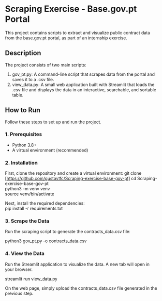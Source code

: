 # **Scraping Exercise \- Base.gov.pt Portal**

This project contains scripts to extract and visualize public contract data from the base.gov.pt portal, as part of an internship exercise.

## **Description**

The project consists of two main scripts:

1. gov\_pt.py: A command-line script that scrapes data from the portal and saves it to a .csv file.  
2. view\_data.py: A small web application built with Streamlit that loads the .csv file and displays the data in an interactive, searchable, and sortable table.

## **How to Run**

Follow these steps to set up and run the project.

### **1\. Prerequisites**

* Python 3.8+  
* A virtual environment (recommended)

### **2\. Installation**

First, clone the repository and create a virtual environment: git clone \[https://github.com/gustavtfc/Scraping-exercise-base-gov-pt]
cd Scraping-exercise-base-gov-pt  
python3 \-m venv venv  
source venv/bin/activate

Next, install the required dependencies:  
pip install \-r requirements.txt

### **3\. Scrape the Data**

Run the scraping script to generate the contracts\_data.csv file:

python3 gov\_pt.py \-o contracts\_data.csv

### **4\. View the Data**

Run the Streamlit application to visualize the data. A new tab will open in your browser.

streamlit run view\_data.py

On the web page, simply upload the contracts\_data.csv file generated in the previous step.
